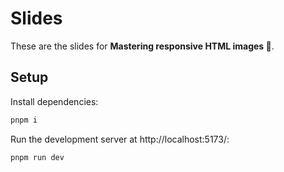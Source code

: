 # Slides

These are the slides for **Mastering responsive HTML images 🌉**.

## Setup

Install dependencies:

```sh
pnpm i
```

Run the development server at http://localhost:5173/:

```sh
pnpm run dev
```
